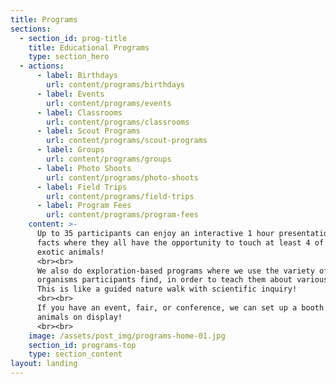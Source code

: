 ```yaml
---
title: Programs
sections:
  - section_id: prog-title
    title: Educational Programs
    type: section_hero
  - actions:
      - label: Birthdays
        url: content/programs/birthdays
      - label: Events
        url: content/programs/events
      - label: Classrooms
        url: content/programs/classrooms
      - label: Scout Programs
        url: content/programs/scout-programs
      - label: Groups
        url: content/programs/groups
      - label: Photo Shoots
        url: content/programs/photo-shoots
      - label: Field Trips
        url: content/programs/field-trips
      - label: Program Fees
        url: content/programs/program-fees
    content: >-
      Up to 35 participants can enjoy an interactive 1 hour presentation of fun
      facts where they all have the opportunity to touch at least 4 of our
      exotic animals!
      <br><br>
      We also do exploration-based programs where we use the variety of
      organisms participants find, in order to teach them about various topics.
      This is like a guided nature walk with scientific inquiry!
      <br><br>
      If you have an event, fair, or conference, we can set up a booth with live
      animals on display!
      <br><br>
    image: /assets/post_img/programs-home-01.jpg
    section_id: programs-top
    type: section_content
layout: landing
---
```


